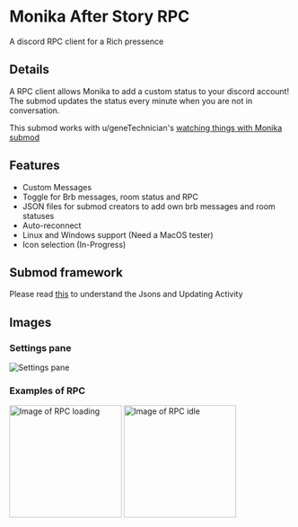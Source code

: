 # Monika After Story RPC
A discord RPC client for a Rich pressence

## Details
A RPC client allows Monika to add a custom status to your discord account! The submod updates the status every minute when you are not in conversation.

This submod works with u/geneTechnician's [watching things with Monika submod](https://www.reddit.com/r/MASFandom/comments/t1fn56/updated_the_watching_things_with_monika_submods/)

## Features

- Custom Messages
- Toggle for Brb messages, room status and RPC
- JSON files for submod creators to add own brb messages and room statuses
- Auto-reconnect
- Linux and Windows support (Need a MacOS tester)
- Icon selection (In-Progress)

## Submod framework

Please read [this](https://github.com/ImKventis/MONRPC/blob/main/JSOHELP.MD) to understand the Jsons and Updating Activity

## Images

### Settings pane
<img src="https://imgur.com/EW7Pknw.jpg" alt="Settings pane">

### Examples of RPC

<img src="https://imgur.com/SRUdpi9.jpg" alt="Image of RPC loading" style="width:200px;">
<img src="https://imgur.com/KsxTANN.jpg" alt="Image of RPC idle" style="width:200px;">
